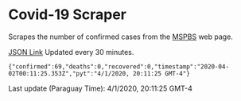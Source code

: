 # Covid-19 Scraper

Scrapes the number of confirmed cases from the [MSPBS](https://www.mspbs.gov.py/covid-19.php) web page.

[JSON Link](https://jmayalag.github.io/covid19-scrape/cases.json)
Updated every 30 minutes.
```
{"confirmed":69,"deaths":0,"recovered":0,"timestamp":"2020-04-02T00:11:25.353Z","pyt":"4/1/2020, 20:11:25 GMT-4"}
```
Last update (Paraguay Time): 4/1/2020, 20:11:25 GMT-4